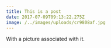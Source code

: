 ```yaml
---
title: This is a post
date: 2017-07-09T09:13:22.275Z
image: /../images/uploads/cr9808af.jpg
---
```

With a picture associated with it.

